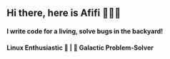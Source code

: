 ## Hi there, here is Afifi 👋👨‍💻

#### I write code for a living, solve bugs in the backyard!

#### Linux Enthusiastic 🐧 | 🚀 Galactic Problem-Solver 

